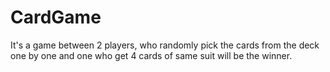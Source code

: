 # CardGame
It's a game between 2 players, who randomly pick the cards from the deck one by one and one who get 4 cards of same suit will be the winner.
